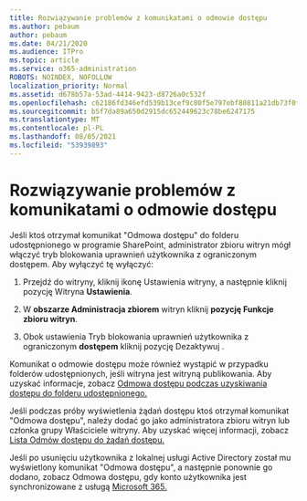 ```yaml
---
title: Rozwiązywanie problemów z komunikatami o odmowie dostępu
ms.author: pebaum
author: pebaum
ms.date: 04/21/2020
ms.audience: ITPro
ms.topic: article
ms.service: o365-administration
ROBOTS: NOINDEX, NOFOLLOW
localization_priority: Normal
ms.assetid: d678b57a-53ad-4414-9423-d8726a0c532f
ms.openlocfilehash: c62186fd346efd539b13cef9c80f5e797ebf80811a21db73f0f07fd86c080d55
ms.sourcegitcommit: b5f7da89a650d2915dc652449623c78be6247175
ms.translationtype: MT
ms.contentlocale: pl-PL
ms.lasthandoff: 08/05/2021
ms.locfileid: "53939893"
---
```

# <a name="troubleshoot-access-denied-messages"></a>Rozwiązywanie problemów z komunikatami o odmowie dostępu

Jeśli ktoś otrzymał komunikat "Odmowa dostępu" do folderu udostępnionego w programie SharePoint, administrator zbioru witryn mógł włączyć tryb blokowania uprawnień użytkownika z ograniczonym dostępem. Aby wyłączyć tę wyłączyć: 
  
1. Przejdź do witryny, kliknij ikonę Ustawienia witryny, a następnie kliknij pozycję Witryna **Ustawienia**.
    
2. W **obszarze Administracja zbiorem** witryn kliknij **pozycję Funkcje zbioru witryn**.
    
3. Obok ustawienia Tryb blokowania uprawnień użytkownika z ograniczonym **dostępem** kliknij pozycję Dezaktywuj . 
    
Komunikat o odmowie dostępu może również wystąpić w przypadku folderów udostępnionych, jeśli witryna jest witryną publikowania. Aby uzyskać informacje, zobacz [Odmowa dostępu podczas uzyskiwania dostępu do folderu udostępnionego.](https://answers.microsoft.com/windows/forum/windows_7-files/access-denied-to-share-folder/79fae49d-cddf-4845-8ac8-c141884d85fb)
  
Jeśli podczas próby wyświetlenia żądań dostępu ktoś otrzymał komunikat "Odmowa dostępu", należy dodać go jako administratora zbioru witryn lub członka grupy Właściciele witryny. Aby uzyskać więcej informacji, zobacz [Lista Odmów dostępu do żądań dostępu.](https://go.microsoft.com/fwlink/?linkid=2004220)
  
Jeśli po usunięciu użytkownika z lokalnej usługi Active Directory został mu wyświetlony komunikat "Odmowa dostępu", a następnie ponownie go dodano, zobacz Odmowa dostępu, gdy konto użytkownika jest synchronizowane z usługą [Microsoft 365.](https://go.microsoft.com/fwlink/?linkid=2004318)
  

